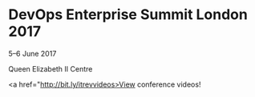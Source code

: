 # DevOps Enterprise Summit London 2017
<p>5–6 June 2017</p>
<p>Queen Elizabeth II Centre</p>

<a href="http://bit.ly/itrevvideos>View conference videos!</a>


